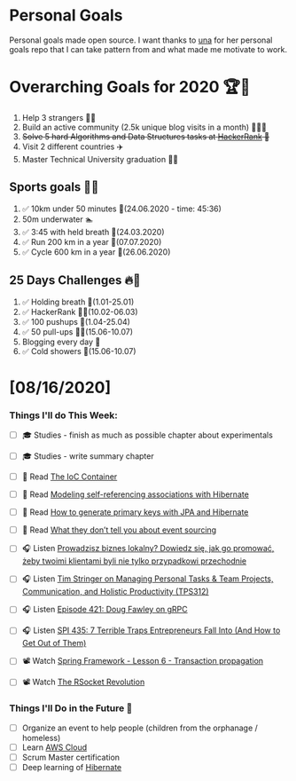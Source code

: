 Personal Goals
==============
Personal goals made open source. I want thanks to [una](https://github.com/una/personal-goals) for her personal goals repo that I can take pattern from and what made me motivate to work. 

# Overarching Goals for 2020 🏆🥇
1. Help 3 strangers 🧚‍♂️
2. Build an active community (2.5k unique blog visits in a month) 🧑‍🤝‍🧑
3. ~~Solve 5 hard Algorithms and Data Structures tasks at [HackerRank](https://www.hackerrank.com/) 💙~~
4. Visit 2 different countries ✈️
5. Master Technical University graduation 👨‍🎓

## Sports goals 💪🥈
1. ✅ 10km under 50 minutes 👟(24.06.2020 - time: 45:36)
2. 50m underwater 🏊
3. ✅ 3:45 with held breath 🧘(24.03.2020)
4. ✅ Run 200 km in a year 🏃(07.07.2020)
5. ✅ Cycle 600 km in a year 🚴(26.06.2020)

## 25 Days Challenges 🔥🥉
1. ✅ Holding breath 🧘(1.01-25.01)
2. ✅ HackerRank 👨‍💻(10.02-06.03)
3. ✅ 100 pushups 🙇(1.04-25.04)
4. ✅ 50 pull-ups 🏋️‍♂️(15.06-10.07)
5. Blogging every day 📝
6. ✅ Cold showers 🚿(15.06-10.07)

# [08/16/2020]

### Things I'll do This Week:

- [ ] 🎓 Studies - finish as much as possible chapter about experimentals
- [ ] 🎓 Studies - write summary chapter
- [ ] 📗 Read [The IoC Container](https://docs.spring.io/spring/docs/current/spring-framework-reference/core.html#beans)
- [ ] 📗 Read [Modeling self-referencing associations with Hibernate](https://thorben-janssen.com/self-referencing-associations/)
- [ ] 📗 Read [How to generate primary keys with JPA and Hibernate](https://thorben-janssen.com/jpa-generate-primary-keys/)
- [ ] 📗 Read [What they don’t tell you about event sourcing](https://medium.com/@hugo.oliveira.rocha/what-they-dont-tell-you-about-event-sourcing-6afc23c69e9a)
- [ ] 🎧 Listen [Prowadzisz biznes lokalny? Dowiedz się, jak go promować, żeby twoimi klientami byli nie tylko przypadkowi przechodnie](https://malawielkafirma.pl/jak-promowac-biznes-lokalny/)
- [ ] 🎧 Listen [Tim Stringer on Managing Personal Tasks & Team Projects, Communication, and Holistic Productivity (TPS312)](https://www.asianefficiency.com/podcast/312-tim-stringer/)
- [ ] 🎧 Listen [Episode 421: Doug Fawley on gRPC](https://www.se-radio.net/2020/08/episode-421-doug-fawley-on-grpc/)
- [ ] 🎧 Listen [SPI 435: 7 Terrible Traps Entrepreneurs Fall Into (And How to Get Out of Them)](https://www.smartpassiveincome.com/podcasts/7-terrible-traps-entrepreneurs/)
- [ ] 📽️ Watch [Spring Framework - Lesson 6 - Transaction propagation](https://youtu.be/O9vrhKlGZbE?list=PLEocw3gLFc8Vli5p6rWHnNcYxFRbaIfIJ)
- [ ] 📽️ Watch [The RSocket Revolution](https://youtu.be/ipVfRdl5SP0)


### Things I'll Do in the Future 🏅
- [ ] Organize an event to help people (children from the orphanage / homeless)
- [ ] Learn [AWS Cloud](https://www.youtube.com/user/Nephaste20/featured)
- [ ] Scrum Master certification
- [ ] Deep learning of [Hibernate](https://docs.jboss.org/hibernate/orm/5.4/userguide/html_single/Hibernate_User_Guide.html)
